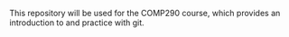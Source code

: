 This repository will be used for the COMP290 course, which provides an introduction to and practice with git.
